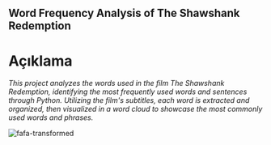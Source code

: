 ## Word Frequency Analysis of The Shawshank Redemption



# Açıklama
*This project analyzes the words used in the film The Shawshank Redemption, identifying the most frequently used words and sentences through Python. Utilizing the film's subtitles, each word is extracted and organized, then visualized in a word cloud to showcase the most commonly used words and phrases.*



![fafa-transformed](https://github.com/sahideseker/esaretin-bedeli-veri-analizi/assets/65617524/51e24fcb-cb9a-4f3e-af9b-0b1b0f57dc55)
